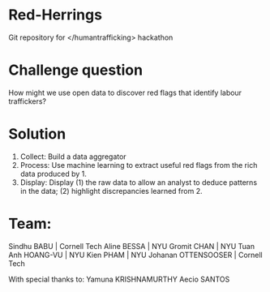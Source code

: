 # Red-Herrings
Git repository for &lt;/humantrafficking> hackathon

# Challenge question

How might we use open data to discover red flags that identify labour traffickers?

# Solution

1. Collect: Build a data aggregator
2. Process: Use machine learning to extract useful red flags from the rich data produced by 1.
3. Display: Display (1) the raw data to allow an analyst to deduce patterns in the data; (2) highlight discrepancies learned from 2. 

# Team:

Sindhu BABU | Cornell Tech
Aline BESSA | NYU
Gromit CHAN | NYU
Tuan Anh HOANG-VU | NYU
Kien PHAM | NYU
Johanan OTTENSOOSER | Cornell Tech

With special thanks to:
Yamuna KRISHNAMURTHY
Aecio SANTOS   

